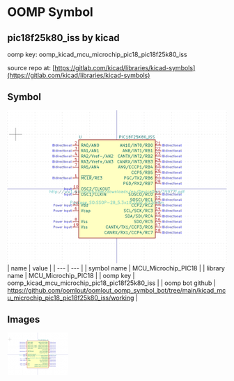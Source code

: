 # OOMP Symbol  
## pic18f25k80_iss  by kicad  
  
oomp key: oomp_kicad_mcu_microchip_pic18_pic18f25k80_iss  
  
source repo at: [https://gitlab.com/kicad/libraries/kicad-symbols](https://gitlab.com/kicad/libraries/kicad-symbols)  
## Symbol  
  
[![working.png](working_600.png)](working.png)  
| name | value | 
| --- | --- | 
| symbol name | MCU_Microchip_PIC18 | 
| library name | MCU_Microchip_PIC18 | 
| oomp key | oomp_kicad_mcu_microchip_pic18_pic18f25k80_iss | 
| oomp bot github | https://github.com/oomlout/oomlout_oomp_symbol_bot/tree/main/kicad_mcu_microchip_pic18_pic18f25k80_iss/working | 
## Images  
  
[![working.png](working_140.png)](working.png)  
